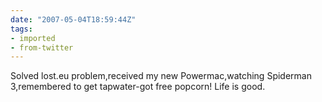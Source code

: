 ```yaml
---
date: "2007-05-04T18:59:44Z"
tags:
- imported
- from-twitter
---
```

Solved lost.eu problem,received my new Powermac,watching Spiderman 3,remembered to get tapwater-got free popcorn\! Life is good.
